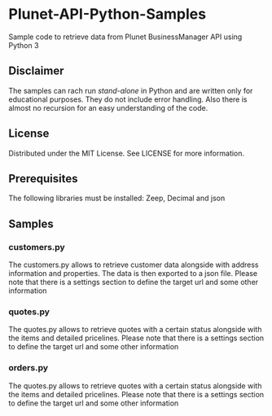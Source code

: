 # Plunet-API-Python-Samples
Sample code to retrieve data from Plunet BusinessManager API using Python 3

## Disclaimer
The samples can rach run *stand-alone* in Python and are written only for educational purposes. They do not include error handling. Also there is almost no recursion for an easy understanding of the code.

## License
Distributed under the MIT License. See LICENSE for more information.

## Prerequisites
The following libraries must be installed: Zeep, Decimal and json

## Samples
### customers.py
The customers.py allows to retrieve customer data alongside with address information and properties. The data is then exported to a json file.
Please note that there is a settings section to define the target url and some other information

### quotes.py
The quotes.py allows to retrieve quotes with a certain status alongside with the items and detailed pricelines.
Please note that there is a settings section to define the target url and some other information

### orders.py
The quotes.py allows to retrieve quotes with a certain status alongside with the items and detailed pricelines.
Please note that there is a settings section to define the target url and some other information


